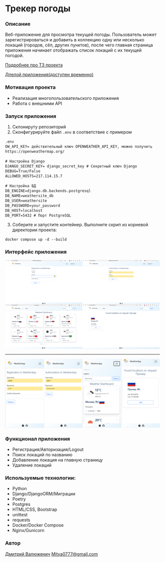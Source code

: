 # Трекер погоды


### Описание
Веб-приложение для просмотра текущей погоды. Пользователь может зарегистрироваться и добавить в коллекцию одну или несколько локаций (городов, сёл, других пунктов), после чего главная страница приложения начинает отображать список локаций с их текущей погодой.

[Подробнее про ТЗ проекта](https://zhukovsd.github.io/python-backend-learning-course/projects/weather-viewer/)

[Дпелой приложения(доступен временно)](http://217.114.15.7)


### Мотивация проекта
- Реализация многопользовательского приложения
- Работа с внешними API


### Запуск приложения
1. Склонирyту репозиторий
2. Сконфигурируйте файл `.env` в соответствие с примером

```
.env
OW_API_KEY= действительный ключ OPENWEATHER_API_KEY, можно получить  https://openweathermap.org/

# Настройка Django
DJANGO_SECRET_KEY= django_secret_key # Секретный ключ Django
DEBUG=True/False
ALLOWED_HOSTS=217.114.15.7

# Настройка БД
DB_ENGINE=django.db.backends.postgresql
DB_NAME=weathersite_db
DB_USER=weathersite
DB_PASSWORD=your_password
DB_HOST=localhost 
DB_PORT=5432 # Порт PostgreSQL

```
3. Соберите и запустите контейнер. Выполните скрип из корневой директории проекта:

```bush
docker compose up -d --build
```

### Интерфейс приложения
![image alt](./images/screen_pk.jpg)

---
![image alt](./images/screen_sm.png)


### Функционал приложения
- Регистрация/Авторизация/Logout
- Поиск локаций по названию
- Добавление локация на главную страницу
- Удаление локаций


### Используемые технологии:
- Python
- Django/DjangoORM/Миграции
- Poetry
- Postgres
- HTML/CSS, Bootstrap
- unittest
- requests
- Docker/Docker Compose
- Nginx/Gunicorn


### Автор
[Дмитрий Валюженич](https://t.me/Dmitry_D321)
Mitya0777@gmail.com
